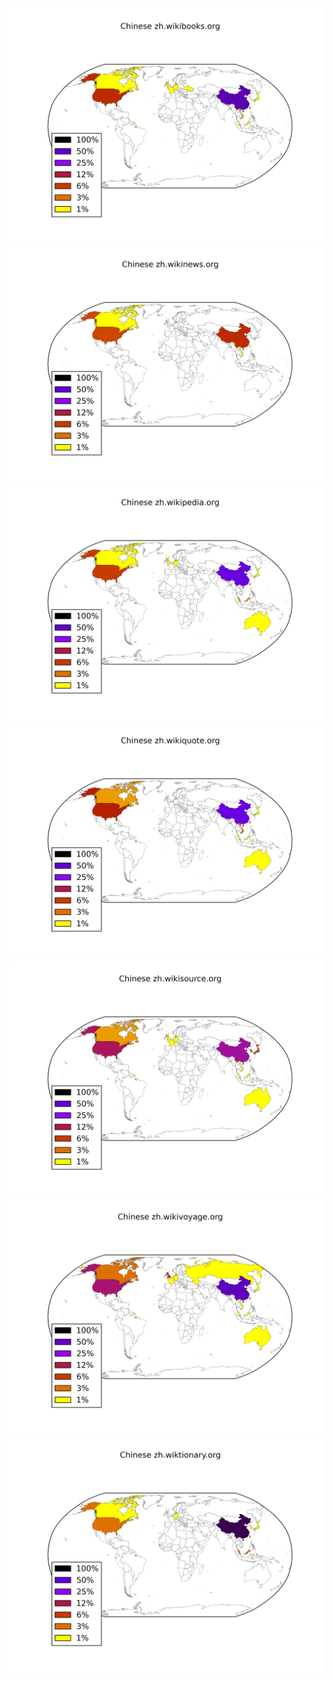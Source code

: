 ![](/images/Chinese-zh.wikibooks.org.png)
![](/images/Chinese-zh.wikinews.org.png)
![](/images/Chinese-zh.wikipedia.org.png)
![](/images/Chinese-zh.wikiquote.org.png)
![](/images/Chinese-zh.wikisource.org.png)
![](/images/Chinese-zh.wikivoyage.org.png)
![](/images/Chinese-zh.wiktionary.org.png)
